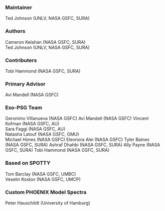 ### Maintainer
Ted Johnson (UNLV, NASA GSFC, SURA)

### Authors
Cameron Kelahan (NASA GSFC, SURA)  
Ted Johnson (UNLV, NASA GSFC, SURA)

### Contributers
Tobi Hammond (NASA GSFC, SURA)

### Primary Advisor
Avi Mandell (NASA GSFC)

### Exo-PSG Team
Geronimo Villanueva (NASA GSFC)
Avi Mandell (NASA GSFC)
Vincent Kofman (NASA GSFC, AU)  
Sara Faggi (NASA GSFC, AU)  
Natasha Latouf (NASA GSFC, GMU)  
Michael Himes (NASA GSFC)
Eleonora Alei (NASA GSFC)
Tyler Baines (NASA GSFC, SURA)
Ashraf Dhahbi (NASA GSFC, SURA)
Ally Payne (NASA GSFC, SURA)
Tobi Hammond (NASA GSFC, SURA)

### Based on SPOTTY
Tom Barclay (NASA GSFC, UMBC)  
Veselin Kostov (NASA GSFC, UMCP)

### Custom PHOENIX Model Spectra
Peter Hauschildt (University of Hamburg)

